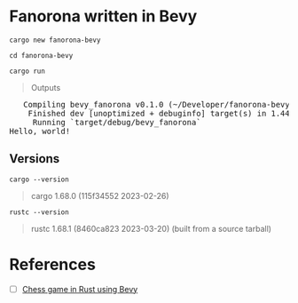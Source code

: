 # Fanorona written in Bevy

```
cargo new fanorona-bevy
```

```
cd fanorona-bevy
```

```
cargo run
```
> Outputs
<pre>
   Compiling bevy_fanorona v0.1.0 (~/Developer/fanorona-bevy)
    Finished dev [unoptimized + debuginfo] target(s) in 1.44s
     Running `target/debug/bevy_fanorona`
Hello, world!
</pre>


## Versions

```
cargo --version
```
> cargo 1.68.0 (115f34552 2023-02-26)

```
rustc --version
```
> rustc 1.68.1 (8460ca823 2023-03-20) (built from a source tarball)


# References

- [ ] [Chess game in Rust using Bevy](https://caballerocoll.com/blog/bevy-chess-tutorial)

